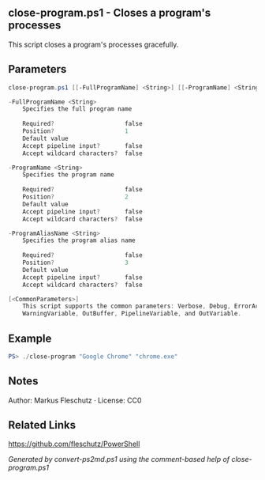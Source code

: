 ## close-program.ps1 - Closes a program's processes

This script closes a program's processes gracefully.

## Parameters
```powershell
close-program.ps1 [[-FullProgramName] <String>] [[-ProgramName] <String>] [[-ProgramAliasName] <String>] [<CommonParameters>]

-FullProgramName <String>
    Specifies the full program name
    
    Required?                    false
    Position?                    1
    Default value                
    Accept pipeline input?       false
    Accept wildcard characters?  false

-ProgramName <String>
    Specifies the program name
    
    Required?                    false
    Position?                    2
    Default value                
    Accept pipeline input?       false
    Accept wildcard characters?  false

-ProgramAliasName <String>
    Specifies the program alias name
    
    Required?                    false
    Position?                    3
    Default value                
    Accept pipeline input?       false
    Accept wildcard characters?  false

[<CommonParameters>]
    This script supports the common parameters: Verbose, Debug, ErrorAction, ErrorVariable, WarningAction, 
    WarningVariable, OutBuffer, PipelineVariable, and OutVariable.
```

## Example
```powershell
PS> ./close-program "Google Chrome" "chrome.exe"

```

## Notes
Author: Markus Fleschutz · License: CC0

## Related Links
https://github.com/fleschutz/PowerShell

*Generated by convert-ps2md.ps1 using the comment-based help of close-program.ps1*
